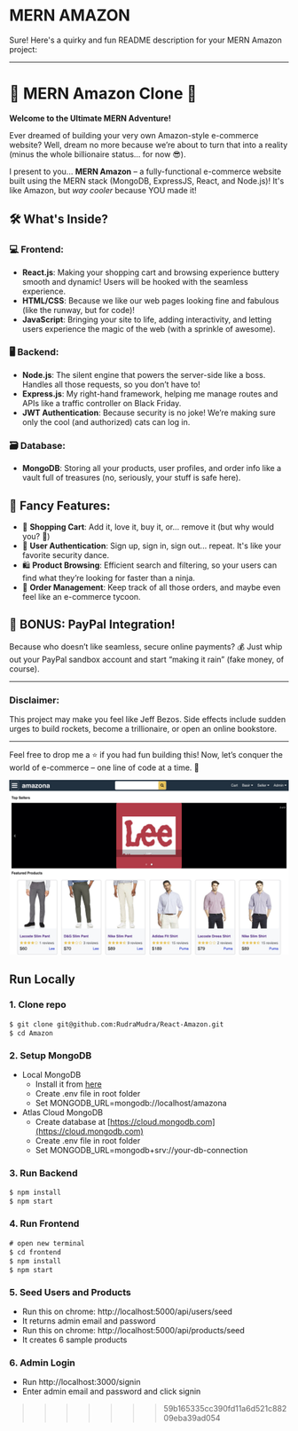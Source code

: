 # MERN AMAZON


Sure! Here's a quirky and fun README description for your MERN Amazon project:

---

# 🚀 MERN Amazon Clone 🎉  
**Welcome to the Ultimate MERN Adventure!**

Ever dreamed of building your very own Amazon-style e-commerce website? Well, dream no more because we’re about to turn that into a reality (minus the whole billionaire status... for now 😎).

I present to you... **MERN Amazon** – a fully-functional e-commerce website built using the MERN stack (MongoDB, ExpressJS, React, and Node.js)! It's like Amazon, but *way cooler* because YOU made it!

## 🛠️ What's Inside?

### 💻 **Frontend**: 
- **React.js**: Making your shopping cart and browsing experience buttery smooth and dynamic! Users will be hooked with the seamless experience.
- **HTML/CSS**: Because we like our web pages looking fine and fabulous (like the runway, but for code)!
- **JavaScript**: Bringing your site to life, adding interactivity, and letting users experience the magic of the web (with a sprinkle of awesome).

### 🖥️ **Backend**:
- **Node.js**: The silent engine that powers the server-side like a boss. Handles all those requests, so you don’t have to!
- **Express.js**: My right-hand framework, helping me manage routes and APIs like a traffic controller on Black Friday.
- **JWT Authentication**: Because security is no joke! We’re making sure only the cool (and authorized) cats can log in.

### 🗃️ **Database**:  
- **MongoDB**: Storing all your products, user profiles, and order info like a vault full of treasures (no, seriously, your stuff is safe here).

## 🤖 Fancy Features:

- 🛒 **Shopping Cart**: Add it, love it, buy it, or... remove it (but why would you? 🥺)
- 🔑 **User Authentication**: Sign up, sign in, sign out... repeat. It's like your favorite security dance.
- 🛍️ **Product Browsing**: Efficient search and filtering, so your users can find what they’re looking for faster than a ninja.
- 🧾 **Order Management**: Keep track of all those orders, and maybe even feel like an e-commerce tycoon.

## 💸 BONUS: PayPal Integration!
Because who doesn’t like seamless, secure online payments? 💰 Just whip out your PayPal sandbox account and start “making it rain” (fake money, of course).

---

### Disclaimer: 
This project may make you feel like Jeff Bezos. Side effects include sudden urges to build rockets, become a trillionaire, or open an online bookstore.

---

Feel free to drop me a ⭐ if you had fun building this! Now, let’s conquer the world of e-commerce – one line of code at a time. 💪



![Amazon](frontend/public/amazona.jpg)


##  Run Locally


### 1. Clone repo

```
$ git clone git@github.com:RudraMudra/React-Amazon.git
$ cd Amazon

```

### 2. Setup MongoDB

- Local MongoDB
  - Install it from [here](https://www.mongodb.com/try/download/community)
  - Create .env file in root folder
  - Set MONGODB_URL=mongodb://localhost/amazona
- Atlas Cloud MongoDB
  - Create database at [https://cloud.mongodb.com](https://cloud.mongodb.com)
  - Create .env file in root folder
  - Set MONGODB_URL=mongodb+srv://your-db-connection

  
### 3. Run Backend

```
$ npm install
$ npm start
```


### 4. Run Frontend

```
# open new terminal
$ cd frontend
$ npm install
$ npm start
```

### 5. Seed Users and Products

  - Run this on chrome: http://localhost:5000/api/users/seed
  - It returns admin email and password
  - Run this on chrome: http://localhost:5000/api/products/seed
  - It creates 6 sample products

### 6. Admin Login

  - Run http://localhost:3000/signin
  - Enter admin email and password and click signin
>>>>>>> 59b165335cc390fd11a6d521c88209eba39ad054
